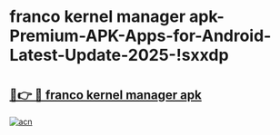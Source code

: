# franco kernel manager apk-Premium-APK-Apps-for-Android-Latest-Update-2025-!sxxdp

# <h2><a href="https://googleone.com">🔗👉 🔴 franco kernel manager apk</a></h2>

[![acn](https://github.com/user-attachments/assets/0f9c940e-d8b0-45ae-aac7-cd30a18b3e1c)](https://googleone.com)

